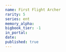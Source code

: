 ```yaml
---
name: First Flight Archer
rarity: 5
series: ent
memory_alpha:
bigbook_tier: -1
in_portal:
date:
published: true
---
```



